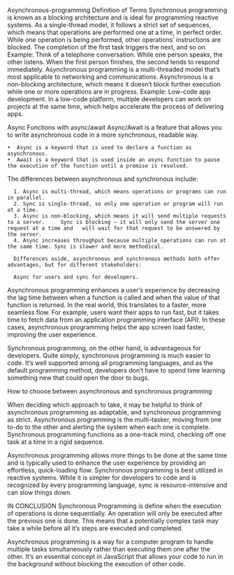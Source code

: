 Asynchronous-programming
Definition of Terms
Synchronous programming is known as a blocking architecture and is ideal for programming reactive systems. As a single-thread model, it follows a strict set of sequences, which means that operations are performed one at a time, in perfect order. While one operation is being performed, other operations’ instructions are blocked. The completion of the first task triggers the next, and so on.
Example: Think of a telephone conversation. While one person speaks, the other listens. When the first person finishes, the second tends to respond immediately.
Asynchronous programming is a multi-threaded model that’s most applicable to networking and communications. Asynchronous is a non-blocking architecture, which means it doesn’t block further execution while one or more operations are in progress.
Example: Low-code app development. In a low-code platform, multiple developers can work on projects at the same time, which helps accelerate the process of delivering apps.

Async Functions with async/await
Async/Await is a feature that allows you to write asynchronous code in a more synchronous, readable way.

    •  Async is a keyword that is used to declare a function as asynchronous.
    •  Await is a keyword that is used inside an async function to pause the execution of the function until a promise is resolved.

The differences between asynchronous and synchronous include:
       
      1. Async is multi-thread, which means operations or programs can run in parallel. 
      2. Sync is single-thread, so only one operation or program will run at a time.
      3. Async is non-blocking, which means it will send multiple requests to a server. 	Sync is blocking — it will only send the server one request at a time and 	will wait for that request to be answered by the server.
      4. Async increases throughput because multiple operations can run at the same time. Sync is slower and more methodical.
      
      Differences aside, asynchronous and synchronous methods both offer advantages, but for different stakeholders: 
      
      Async for users and sync for developers.

Asynchronous programming enhances a user’s experience by decreasing the lag time between when a function is called and when the value of that function is returned. In the real world, this translates to a faster, more seamless flow.
For example, users want their apps to run fast, but it takes time to fetch data from an application programming interface (API). In these cases, asynchronous programming helps the app screen load faster, improving the user experience.

Synchronous programming, on the other hand, is advantageous for developers. Quite simply, synchronous programming is much easier to code. It’s well supported among all programming languages, and as the default programming method, developers don’t have to spend time learning something new that could open the door to bugs.

How to choose between asynchronous and synchronous programming

When deciding which approach to take, it may be helpful to think of asynchronous programming as adaptable, and synchronous programming as strict. Asynchronous programming is the multi-tasker, moving from one to-do to the other and alerting the system when each one is complete. 
Synchronous programming functions as a one-track mind, checking off one task at a time in a rigid sequence.

Asynchronous programming allows more things to be done at the same time and is typically used to enhance the user experience by providing an effortless, quick-loading flow.
Synchronous programming is best utilized in reactive systems. While it is simpler for developers to code and is recognized by every programming language, sync is resource-intensive and can slow things down.


IN CONCLUSION
Synchronous Programming is define when the execution of operations is done sequentially. An operation will only be executed after the previous one is done. This means that a potentially complex task may take a while before all it’s steps are executed and completed.

Asynchronous programming is a way for a computer program to handle multiple tasks simultaneously rather than executing them one after the other. It’s an essential concept in JavaScript that allows your code to run in the background without blocking the execution of other code.
